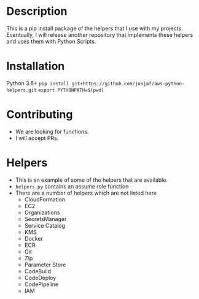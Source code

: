 # Description
This is a pip install package of the helpers that I use with my projects. Eventually, I will release another repository that implements these helpers and uses them with Python Scripts.



# Installation
Python 3.6+
`pip install git+https://github.com/josjaf/aws-python-helpers.git`
`export PYTHONPATH=$(pwd)`


# Contributing
* We are looking for functions.
* I will accept PRs.




# Helpers
* This is an example of some of the helpers that are available.
* `helpers.py` contains an assume role function
* There are a number of helpers which are not listed here
    * CloudFormation
    * EC2
    * Organizations
    * SecretsManager
    * Service Catalog
    * KMS
    * Docker
    * ECR
    * Git
    * Zip
    * Parameter Store
    * CodeBuild
    * CodeDeploy
    * CodePipeline
    * IAM
